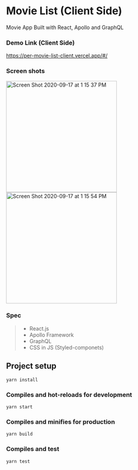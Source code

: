# Movie List (Client Side)

Movie App Built with React, Apollo and GraphQL

### Demo Link (Client Side)
https://per-movie-list-client.vercel.app/#/

### Screen shots
<div>
<img width="300" alt="Screen Shot 2020-09-17 at 1 15 37 PM" src="https://user-images.githubusercontent.com/11290676/93523607-28de9b80-f8e8-11ea-8f8d-97a75bcf2def.png">
<img width="300" alt="Screen Shot 2020-09-17 at 1 15 54 PM" src="https://user-images.githubusercontent.com/11290676/93523602-254b1480-f8e8-11ea-9ec2-f6d686c3f2b9.png">
</div>

### Spec
>- React.js
>- Apollo Framework
>- GraphQL
>- CSS in JS (Styled-componets)

## Project setup
```
yarn install
```

### Compiles and hot-reloads for development
```
yarn start
```

### Compiles and minifies for production
```
yarn build
```

### Compiles and test
```
yarn test
```
